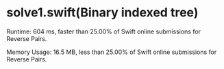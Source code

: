 # solve1.swift(Binary indexed tree)

Runtime: 604 ms, faster than 25.00% of Swift online submissions for Reverse Pairs.

Memory Usage: 16.5 MB, less than 25.00% of Swift online submissions for Reverse Pairs.
